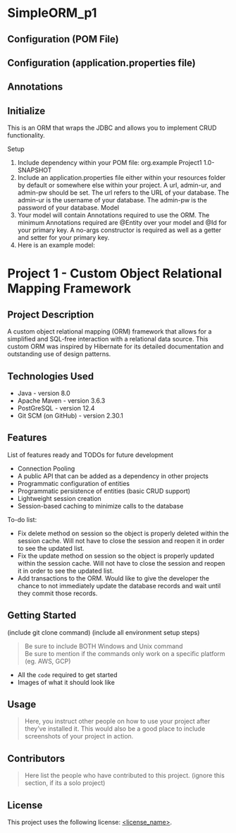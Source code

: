 # SimpleORM_p1
## Configuration (POM File)
## Configuration (application.properties file)
## Annotations
## Initialize
This is an ORM that wraps the JDBC and allows you to implement CRUD functionality.

Setup
1. Include dependency within your POM file:
        <dependency>
            <groupId>org.example</groupId>
            <artifactId>Project1</artifactId>
            <version>1.0-SNAPSHOT</version>
        </dependency>
2. Include an application.properties file either within your resources folder by default or somewhere else within your project. A url, admin-ur, and admin-pw should be set. The url refers to the URL of your database. The admin-ur is the username of your database. The admin-pw is the password of your database.
Model
1. Your model will contain Annotations required to use the ORM. The minimum Annotations required are @Entity over your model and @Id for your primary key. A no-args constructor is required as well as a getter and setter for your primary key.
2. Here is an example model:




# Project 1 - Custom Object Relational Mapping Framework

## Project Description

A custom object relational mapping (ORM) framework that allows for a simplified and SQL-free interaction with a relational data source. This custom ORM was inspired by Hibernate for its detailed documentation and outstanding use of design patterns.

## Technologies Used

* Java - version 8.0
* Apache Maven - version 3.6.3
* PostGreSQL - version 12.4
* Git SCM (on GitHub) - version 2.30.1

## Features

List of features ready and TODOs for future development
* Connection Pooling
* A public API that can be added as a dependency in other projects
* Programmatic configuration of entities
* Programmatic persistence of entities (basic CRUD support)
* Lightweight session creation
* Session-based caching to minimize calls to the database

To-do list:
* Fix delete method on session so the object is properly deleted within the session cache. Will not have to close the session and reopen it in order to see the updated list.
* Fix the update method on session so the object is properly updated within the session cache. Will not have to close the session and reopen it in order to see the updated list.
* Add transactions to the ORM. Would like to give the developer the chance to not immediately update the database records and wait until they commit those records.

## Getting Started
   
(include git clone command)
(include all environment setup steps)

> Be sure to include BOTH Windows and Unix command  
> Be sure to mention if the commands only work on a specific platform (eg. AWS, GCP)

- All the `code` required to get started
- Images of what it should look like

## Usage

> Here, you instruct other people on how to use your project after they’ve installed it. This would also be a good place to include screenshots of your project in action.

## Contributors

> Here list the people who have contributed to this project. (ignore this section, if its a solo project)

## License

This project uses the following license: [<license_name>](<link>).
